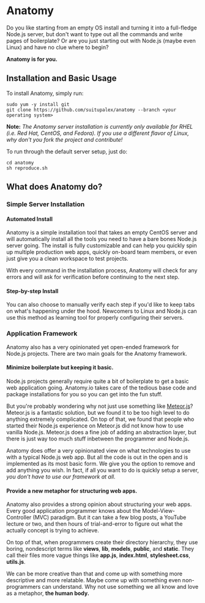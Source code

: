 Anatomy
=======

Do you like starting from an empty OS install and turning it into a full-fledge Node.js server, but don't want to type out all the commands and write pages of boilerplate? Or are you just starting out with Node.js (maybe even Linux) and have no clue where to begin?

**Anatomy is for you.**

## Installation and Basic Usage
To install Anatomy, simply run:
```
sudo yum -y install git 
git clone https://github.com/suitupalex/anatomy --branch <your operating system>
```
**Note:** *The Anatomy server installation is currently only available for RHEL (i.e. Red Hat, CentOS, and Fedora). If you use a different flavor of Linux, why don't you fork the project and contribute!*

To run through the default server setup, just do:
```
cd anatomy
sh reproduce.sh
```

## What does Anatomy do?
### Simple Server Installation
#### Automated Install
Anatomy is a simple installation tool that takes an empty CentOS server and will automatically install all the tools you need to have a bare bones Node.js server going. The install is fully customizable and can help you quickly spin up multiple production web apps, quickly on-board team members, or even just give you a clean workspace to test projects.

With every command in the installation process, Anatomy will check for any errors and will ask for verification before continuing to the next step.

#### Step-by-step Install
You can also choose to manually verify each step if you'd like to keep tabs on what's happening under the hood. Newcomers to Linux and Node.js can use this method as learning tool for properly configuring their servers.

### Application Framework
Anatomy also has a very opinionated yet open-ended framework for Node.js projects. There are two main goals for the Anatomy framework.
#### Minimize boilerplate but keeping it basic.
Node.js projects generally require quite a bit of boilerplate to get a basic web application going. Anatomy.io takes care of the tedious base code and package installations for you so you can get into the fun stuff.

But you're probably wondering why not just use something like [Meteor.js](http://meteor.com)? Meteor.js is a fantastic solution, but we found it to be too high level to do anything extremely complicated. On top of that, we found that people who started their Node.js experience on Meteor.js did not know how to use vanilla Node.js. Meteor.js does a fine job of adding an abstraction layer, but there is just way too much stuff inbetween the programmer and Node.js.

Anatomy does offer a very opinionated view on what technologies to use with a typical Node.js web app. But all the code is out in the open and is implemented as its most basic form. We give you the option to remove and add anything you wish. In fact, if all you want to do is quickly setup a server, *you don't have to use our framework at all.*
#### Provide a new metaphor for structuring web apps.
Anatomy also provides a strong opinion about structuring your web apps. Every good application programmer knows about the Model-View-Controller (MVC) paradigm. But it can take a few blog posts, a YouTube lecture or two, and then hours of trial-and-error to figure out what the actually concept is trying to achieve.

On top of that, when programmers create their directory hierarchy, they use boring, nondescript terms like **views**, **lib**, **models**, **public**, and **static**. They call their files more vague things like **app.js**, **index.html**, **stylesheet.css**, **utils.js**.

We can be more creative than that and come up with something more descriptive and more relatable. Maybe come up with something even non-programmers can understand. Why not use something we all know and love as a metaphor, **the human body.**
